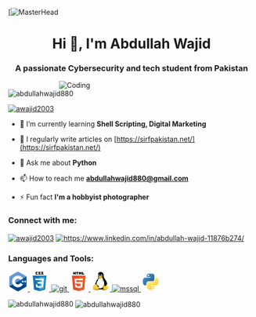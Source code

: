 [![MasterHead](https://user-images.githubusercontent.com/74038190/225813708-98b745f2-7d22-48cf-9150-083f1b00d6c9.gif)
<h1 align="center">Hi 👋, I'm Abdullah Wajid</h1>
<h3 align="center">A passionate Cybersecurity and tech student from Pakistan</h3>
<img align="right" alt="Coding" width="400" src="https://cdn.dribbble.com/users/1162077/screenshots/3848914/programmer.gif">
<p align="left"> <img src="https://komarev.com/ghpvc/?username=abdullahwajid880&label=Profile%20views&color=0e75b6&style=flat" alt="abdullahwajid880" /> </p>

<p align="left"> <a href="https://twitter.com/awajid2003" target="blank"><img src="https://img.shields.io/twitter/follow/awajid2003?logo=twitter&style=for-the-badge" alt="awajid2003" /></a> </p>

- 🌱 I’m currently learning **Shell Scripting, Digital Marketing**

- 📝 I regularly write articles on [https://sirfpakistan.net/](https://sirfpakistan.net/)

- 💬 Ask me about **Python**

- 📫 How to reach me **abdullahwajid880@gmail.com**

- ⚡ Fun fact **I'm a hobbyist photographer**

<h3 align="left">Connect with me:</h3>
<p align="left">
<a href="https://twitter.com/awajid2003" target="blank"><img align="center" src="https://raw.githubusercontent.com/rahuldkjain/github-profile-readme-generator/master/src/images/icons/Social/twitter.svg" alt="awajid2003" height="30" width="40" /></a>
<a href="https://linkedin.com/in/https://www.linkedin.com/in/abdullah-wajid-11876b274/" target="blank"><img align="center" src="https://raw.githubusercontent.com/rahuldkjain/github-profile-readme-generator/master/src/images/icons/Social/linked-in-alt.svg" alt="https://www.linkedin.com/in/abdullah-wajid-11876b274/" height="30" width="40" /></a>
</p>

<h3 align="left">Languages and Tools:</h3>
<p align="left"> <a href="https://www.w3schools.com/cpp/" target="_blank" rel="noreferrer"> <img src="https://raw.githubusercontent.com/devicons/devicon/master/icons/cplusplus/cplusplus-original.svg" alt="cplusplus" width="40" height="40"/> </a> <a href="https://www.w3schools.com/css/" target="_blank" rel="noreferrer"> <img src="https://raw.githubusercontent.com/devicons/devicon/master/icons/css3/css3-original-wordmark.svg" alt="css3" width="40" height="40"/> </a> <a href="https://git-scm.com/" target="_blank" rel="noreferrer"> <img src="https://www.vectorlogo.zone/logos/git-scm/git-scm-icon.svg" alt="git" width="40" height="40"/> </a> <a href="https://www.w3.org/html/" target="_blank" rel="noreferrer"> <img src="https://raw.githubusercontent.com/devicons/devicon/master/icons/html5/html5-original-wordmark.svg" alt="html5" width="40" height="40"/> </a> <a href="https://www.linux.org/" target="_blank" rel="noreferrer"> <img src="https://raw.githubusercontent.com/devicons/devicon/master/icons/linux/linux-original.svg" alt="linux" width="40" height="40"/> </a> <a href="https://www.microsoft.com/en-us/sql-server" target="_blank" rel="noreferrer"> <img src="https://www.svgrepo.com/show/303229/microsoft-sql-server-logo.svg" alt="mssql" width="40" height="40"/> </a> <a href="https://www.python.org" target="_blank" rel="noreferrer"> <img src="https://raw.githubusercontent.com/devicons/devicon/master/icons/python/python-original.svg" alt="python" width="40" height="40"/> </a> </p>

<p><img align="left" src="https://github-readme-stats.vercel.app/api/top-langs?username=abdullahwajid880&show_icons=true&locale=en&layout=compact" alt="abdullahwajid880" /></p>

<p>&nbsp;<img align="center" src="https://github-readme-stats.vercel.app/api?username=abdullahwajid880&show_icons=true&locale=en" alt="abdullahwajid880" /></p>
